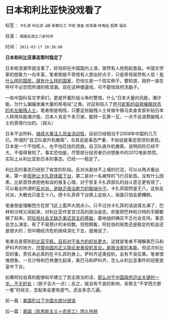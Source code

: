 # 日本和利比亚快没戏看了

标签： `卡扎菲` `利比亚` `a股` `新都化工` `华锐` `食盐` `核泄漏` `核电站` `股票` `福岛` 

目录： `唱唱反调之八卦时评`

时间： `2011-03-17 20:38:08`

**日本和利比亚事态暂时稳定了**

日本核泄漏早就没事了，好戏却在中国国内上演，居然有人抢购起食盐。中国文学家的想象力一向丰富，笔者倒是不奇怪有人想出好点子，只是奇怪居然有人信！[有什么样的国民，就有什么样的国家](../../../2010/3/4/培养白眼狼未必是不是好制度.md)，恐怕又是一个现实例子。要知道，政府一直在呼吁不必恐慌所谓的核泄漏。现在这种傻逼戏，可不能怪政府洗脑子。

一些中国科盲文学家们，更是怀着阶级斗争的警惕，什么“日本大量的风能，潮汐能，为什么偏偏发展大量的核电站”之类。对这些陷入了[杯弓蛇影的自我催眠状态的毛左脑残人士](../../../2009/12/15/专打不必要的战争的愤青文化.md)，笔者倒是相信，只要这些脑残人士肯做牛做马卖身卖家补贴日本人转用风能潮汐能，日本人肯定千多万谢，能转一瓦算一瓦，一点不会浪费脑残人士的真情付出的。（摇头）

日本不出所料，[继续大量注入现金流动性](../../../2011/3/14/日本地震的影响和幸灾乐祸的爱国鬼子.md)，目前已经相当于2008年中国的几万亿。所谓的“自卫队直升机撤离”，与其说是事态严重，不如说是事态受控的表现。日本是一个不怕死人，也不怕花钱的民族。自卫队直升机撤离，说明风险已经不大，不值得冒险了。事实恐怕是，尽管部分投资者仍对想象中的2012电影惊慌，实际上从利比亚到日本的事态，已经一一稳定了。

利比亚的事态已经到了收宫的阶段。反对派是扶不上墙的烂泥，可以从两点看出来，第一是[拒绝让卡扎菲体面下台](../../../2009/2/28/与既得利益者合理妥协，就是争取和平.md)，第二是对一名被俘的飞行员斩首。没有什么因素，比斩首俘虏拒绝和谈的报复心理，对于恢复卡扎菲部队的战斗意志更有效了。可以看出所谓的[反对派，是缺乏政治能力的极端分子](../../../2010/8/10/昂山素季和萨拉丁的胸怀.md)。卡扎菲固然是王八，这些反对派，大概也只是王十八。把卡扎菲弄下台换上这些人，局面只怕会更糟糕。

笔者倒是理解西方在禁飞区上雷声大雨点小。只不过对卡扎菲的话说得太满了，巴林和沙特又闹起来，对利比亚作宣言过高的政治姿态，却是把巴林和沙特的手脚都捆了起来。[阿拉伯社会又缺乏美式民主的基础](../../../2011/3/9/阿拉伯传统大家庭和美式民主.md)，基地组织确实不乏社会支持。事态会怎么演变，有了不易预计的未知数。但短期看，阿拉伯的局势还是稳定的机会还是很大的；但中期经济危机继续深化下去，就难说了。

笔者总是感到[利比亚平稳，目前对于各方的好处更大](../../../2011/3/8/对美国而言最好的结果；添乱的正义分子；.md)。这就是笔者不理解奥巴马和萨科齐的地方，[尽管向国内正义舆论发表投机言论，是政治家的本能](../../../2010/6/25/政治家是开发政治利益的专家.md)。但这次利比亚的事，责任未必真的在卡扎菲的身上。萨科齐这类投机，会有不良后果。笔者很难想象，一旦沙特和巴林激化起来，奥巴马和萨科齐，怎么从利比亚事件的冠冕堂皇中下台。

如果阿拉伯真的能够和平建立了民主政治的话，[那么对于中国政府迈出关键的一步，不无好处](../../../2011/3/8/利比亚内战很可能是权力层分裂.md)；（胆子会大一点）；反之，就会有不良的影响，吴帮主“不学西方那一套”的经文，念起来会更有底气，还会多念几遍。



前一篇：[美国犯过了中国大部分错误](../../../2011/3/16/美国犯过了中国大部分错误.md)

后一篇：[美国（凯恩斯主义＋农民工）悠久传统](../../../2011/3/17/美国（凯恩斯主义＋农民工）悠久传统.md)